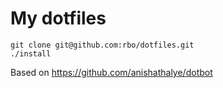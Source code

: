 # My dotfiles 

```
git clone git@github.com:rbo/dotfiles.git
./install
```

Based on https://github.com/anishathalye/dotbot


